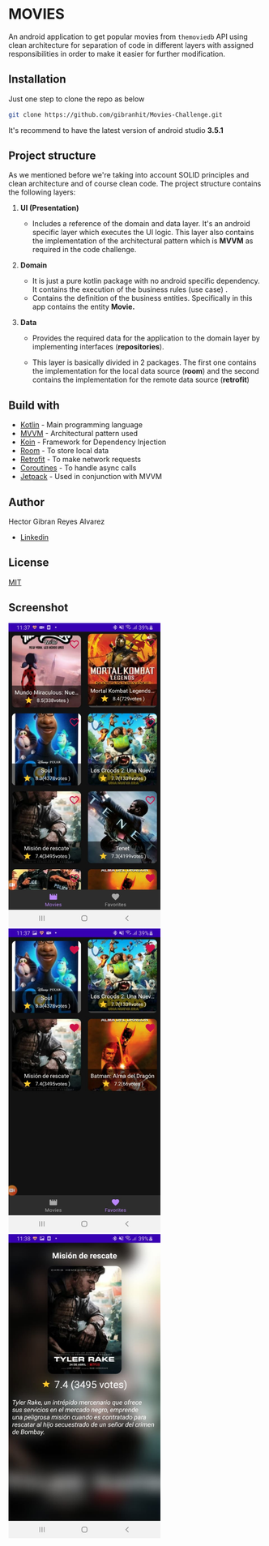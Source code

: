 # MOVIES

An android application to get popular movies from ```themoviedb``` API
using clean architecture for separation of code in different layers with assigned responsibilities in order to make it easier for further modification.


## Installation

Just one step to clone the repo as below

```bash
git clone https://github.com/gibranhit/Movies-Challenge.git
```
It's recommend to have the latest version of android studio **3.5.1**


## Project structure

As we mentioned before we're taking into account SOLID principles and clean architecture and of course clean code. The project structure contains the following layers:

1. **UI (Presentation)**
   - Includes a reference of the domain and data layer. It's an android specific layer which executes the UI logic. This layer also contains the implementation of the architectural pattern which is **MVVM** as required in the code challenge.

2. **Domain**
     - It is just a pure kotlin package with no android specific dependency. It contains the execution of the business rules (use case) .
     - Contains the definition of the business entities. Specifically in this app contains the entity  **Movie.**


3. **Data**
   - Provides the required data for the application to the domain layer by implementing interfaces (**repositories**).

   - This layer is basically divided in 2 packages. The first one contains the implementation for the local data source (**room**) and the second contains the implementation for the remote data source (**retrofit**)


## Build with

* [Kotlin](#) - Main programming language
* [MVVM](#) - Architectural pattern used
* [Koin](#) - Framework for Dependency Injection
* [Room](#) - To store local data
* [Retrofit](#) - To make network requests
* [Coroutines](#) - To handle async calls
* [Jetpack](#) - Used in conjunction with MVVM

## Author

Hector Gibran Reyes Alvarez
* [Linkedin](https://www.linkedin.com/in/gibran-reyes-429992171/)


## License
[MIT](https://github.com/gibranhit/Movies-Challenge/blob/master/LICENSE)


## Screenshot
<img src="https://github.com/gibranhit/Movies-Challenge/blob/master/peliculas_populares.jpeg" width="300" height="600" title="hover text">
<img src="https://github.com/gibranhit/Movies-Challenge/blob/master/peliculas_favoritas.jpeg" width="300" height="600" title="hover text">
<img src="https://github.com/gibranhit/Movies-Challenge/blob/master/detalles_pelicula.jpeg" width="300" height="600" title="hover text">
